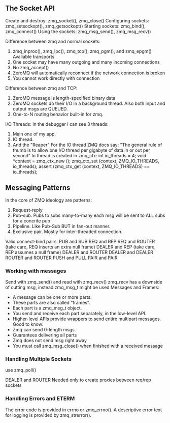 ## The Socket API #
Create and destroy:  zmq_socket(), zmq_close()
Configuring sockets: zmq_setsockopt(), zmq_getsockopt()
Starting sockets: zmq_bind(), zmq_connect()
Using the sockets: zmq_msg_send(), zmq_msg_recv()

Difference between zmq and normal sockets:
1. zmq_inproc(), zmq_ipc(), zmq_tcp(), zmq_pgm(), and zmq_epgm() Avaliable transports
2. One socket may have many outgoing and many incoming connections
3. No zmq_accept()
4. ZeroMQ will automatically reconnect if the network connection is broken
5. You cannot work directly with connection

Difference between zmq and TCP:
1. ZeroMQ message is length-specified binary data
2. ZeroMQ sockets do their I/O in a background thread. Also both input and output msgs are QUEUED.
3. One-to-N routing behavior built-in for zmq.

I/O Threads:
In the debugger I can see 3 threads:
1. Main one of my app.
2. IO thread.
3. And the "Reaper"
For the IO thread ZMQ docs say: "The general rule of thumb is to allow one I/O thread per gigabyte of data in or out per second"
Io thread is created in zmq_ctx:
   int io_threads = 4;
   void *context = zmq_ctx_new ();
   zmq_ctx_set (context, ZMQ_IO_THREADS, io_threads);
   assert (zmq_ctx_get (context, ZMQ_IO_THREADS) == io_threads);

## Messaging Patterns
In the core of ZMQ ideology are patterns:
1. Request-reply
2. Pub-sub. Pubs to subs many-to-many each msg will be sent to ALL subs for a concrite pub
3. Pipeline. Like Pub-Sub BUT in fan-out manner.
4. Exclusive pair. Mostly for inter-threaded connection.

Valid connect-bind pairs:
PUB and SUB
REQ and REP
REQ and ROUTER (take care, REQ inserts an extra null frame)
DEALER and REP (take care, REP assumes a null frame)
DEALER and ROUTER
DEALER and DEALER
ROUTER and ROUTER
PUSH and PULL
PAIR and PAIR

### Working with messages
Send with zmq_send() and read with zmq_recv()
zmq_recv has a downside of cutting msg, instead zmq_msg_t might be used
Messages and Frames:
- A message can be one or more parts.
- These parts are also called “frames”.
- Each part is a zmq_msg_t object.
- You send and receive each part separately, in the low-level API.
- Higher-level APIs provide wrappers to send entire multipart messages.
Good to know:
- Zmq can send 0-length msgs. 
- Guarantees delivering all parts
- Zmq does not send msg right away
- You must call zmq_msg_close() when finished with a received message

### Handling Multiple Sockets
use zmq_poll()

DEALER and ROUTER
Needed only to create proxies between req/rep sockets

### Handling Errors and ETERM
The error code is provided in errno or zmq_errno().
A descriptive error text for logging is provided by zmq_strerror().

